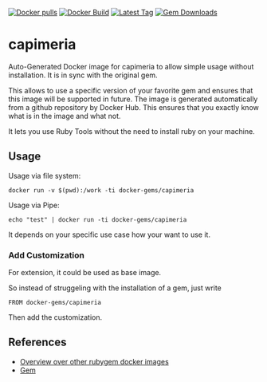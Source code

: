 [![Docker pulls](https://img.shields.io/docker/pulls/rubygem/capimeria.svg)](https://hub.docker.com/r/rubygem/capimeria/)
[![Docker Build](https://img.shields.io/docker/automated/rubygem/capimeria.svg)](https://hub.docker.com/r/rubygem/capimeria/)
[![Latest Tag](https://img.shields.io/github/tag/docker-rubygem/capimeria.svg)](https://hub.docker.com/r/rubygem/capimeria/)
[![Gem Downloads](https://img.shields.io/gem/dt/capimeria.svg)](https://rubygems.org/gems/capimeria/)
# capimeria

Auto-Generated Docker image for capimeria to allow simple usage without installation.
It is in sync with the original gem.

This allows to use a specific version of your favorite gem and ensures that this image will be supported in future.
The image is generated automatically from a github repository by Docker Hub.
This ensures that you exactly know what is in the image and what not.

It lets you use Ruby Tools without the need to install ruby on your machine.

## Usage

Usage via file system:

`docker run -v $(pwd):/work -ti docker-gems/capimeria`

Usage via Pipe:

`echo "test" | docker run -ti docker-gems/capimeria`

It depends on your specific use case how your want to use it.

### Add Customization

For extension, it could be used as base image.

So instead of struggeling with the installation of a gem, just write

`FROM docker-gems/capimeria`

Then add the customization.

## References

 - [Overview over other rubygem docker images](https://github.com/thinkbot/docker-rubygem)
 - [Gem](https://rubygems.org/gems/capimeria/)
